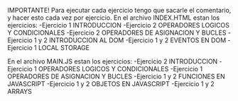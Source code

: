 IMPORTANTE!
Para ejecutar cada ejercicio tengo que sacarle el comentario, y hacer esto cada vez por ejercicio.
En el archivo INDEX.HTML estan los ejercicios: 
-Ejercicio 1 INTRODUCCION
-Ejercicio 2 OPERADORES LOGICOS Y CONDICIONALES
-Ejercicio 2 OPERADORES DE ASIGNACION Y BUCLES
-Ejercicio 1 y 2 INTRODUCCION AL DOM
-Ejercicio 1 y 2 EVENTOS EN DOM
-Ejercicio 1 LOCAL STORAGE

En el archivo MAIN.JS estan los ejercicios: 
-Ejercicio 2 INTRODUCCION
-Ejercicio 1 OPERADORES LOGICOS Y CONDICIONALES
-Ejercicio 1 OPERADORES DE ASIGNACION Y BUCLES
-Ejercicio 1 y 2 FUNCIONES EN JAVASCRIPT
-Ejercicio 1 y 2 OBJETOS EN JAVASCRIPT
-Ejercicio 1 y 2 ARRAYS

